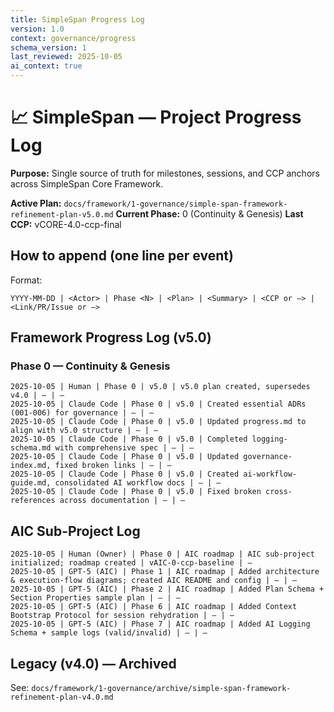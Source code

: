 ```yaml
---
title: SimpleSpan Progress Log
version: 1.0
context: governance/progress
schema_version: 1
last_reviewed: 2025-10-05
ai_context: true
---
```


# 📈 SimpleSpan — Project Progress Log

**Purpose:** Single source of truth for milestones, sessions, and CCP anchors across SimpleSpan Core Framework.

**Active Plan:** `docs/framework/1-governance/simple-span-framework-refinement-plan-v5.0.md`
**Current Phase:** 0 (Continuity & Genesis)
**Last CCP:** vCORE-4.0-ccp-final

## How to append (one line per event)
Format:
```
YYYY-MM-DD | <Actor> | Phase <N> | <Plan> | <Summary> | <CCP or —> | <Link/PR/Issue or —>
```

## Framework Progress Log (v5.0)

### Phase 0 — Continuity & Genesis
```
2025-10-05 | Human | Phase 0 | v5.0 | v5.0 plan created, supersedes v4.0 | — | —
2025-10-05 | Claude Code | Phase 0 | v5.0 | Created essential ADRs (001-006) for governance | — | —
2025-10-05 | Claude Code | Phase 0 | v5.0 | Updated progress.md to align with v5.0 structure | — | —
2025-10-05 | Claude Code | Phase 0 | v5.0 | Completed logging-schema.md with comprehensive spec | — | —
2025-10-05 | Claude Code | Phase 0 | v5.0 | Updated governance-index.md, fixed broken links | — | —
2025-10-05 | Claude Code | Phase 0 | v5.0 | Created ai-workflow-guide.md, consolidated AI workflow docs | — | —
2025-10-05 | Claude Code | Phase 0 | v5.0 | Fixed broken cross-references across documentation | — | —
```

## AIC Sub-Project Log
```
2025-10-05 | Human (Owner) | Phase 0 | AIC roadmap | AIC sub-project initialized; roadmap created | vAIC-0-ccp-baseline | —
2025-10-05 | GPT-5 (AIC) | Phase 1 | AIC roadmap | Added architecture & execution-flow diagrams; created AIC README and config | — | —
2025-10-05 | GPT-5 (AIC) | Phase 2 | AIC roadmap | Added Plan Schema + Section Properties sample plan | — | —
2025-10-05 | GPT-5 (AIC) | Phase 6 | AIC roadmap | Added Context Bootstrap Protocol for session rehydration | — | —
2025-10-05 | GPT-5 (AIC) | Phase 7 | AIC roadmap | Added AI Logging Schema + sample logs (valid/invalid) | — | —
```

## Legacy (v4.0) — Archived
See: `docs/framework/1-governance/archive/simple-span-framework-refinement-plan-v4.0.md`
